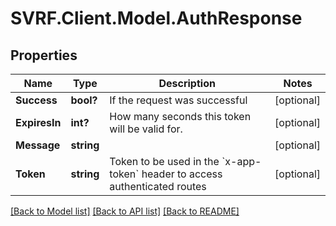 # SVRF.Client.Model.AuthResponse
## Properties

Name | Type | Description | Notes
------------ | ------------- | ------------- | -------------
**Success** | **bool?** | If the request was successful | [optional] 
**ExpiresIn** | **int?** | How many seconds this token will be valid for. | [optional] 
**Message** | **string** |  | [optional] 
**Token** | **string** | Token to be used in the &#x60;x-app-token&#x60; header to access authenticated routes | [optional] 

[[Back to Model list]](../README.md#documentation-for-models) [[Back to API list]](../README.md#documentation-for-api-endpoints) [[Back to README]](../README.md)

